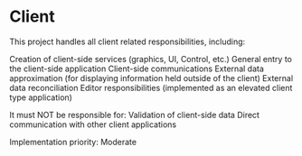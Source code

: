 # Client
This project handles all client related responsibilities, including:

Creation of client-side services (graphics, UI, Control, etc.)
General entry to the client-side application
Client-side communications
External data approximation (for displaying information held outside of the client)
External data reconciliation 
Editor responsibilities (implemented as an elevated client type application)

It must NOT be responsible for:
Validation of client-side data
Direct communication with other client applications

Implementation priority: Moderate